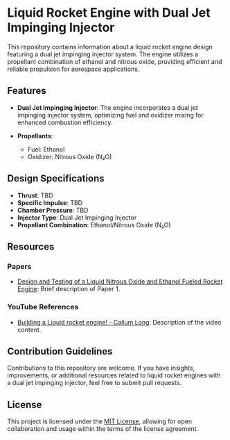 # Liquid Rocket Engine with Dual Jet Impinging Injector

This repository contains information about a liquid rocket engine design featuring a dual jet impinging injector system. The engine utilizes a propellant combination of ethanol and nitrous oxide, providing efficient and reliable propulsion for aerospace applications.

## Features

- **Dual Jet Impinging Injector**: The engine incorporates a dual jet impinging injector system, optimizing fuel and oxidizer mixing for enhanced combustion efficiency.
  
- **Propellants**:
  - Fuel: Ethanol
  - Oxidizer: Nitrous Oxide (N₂O)

## Design Specifications

- **Thrust**: TBD
- **Specific Impulse**: TBD
- **Chamber Pressure**: TBD
- **Injector Type**: Dual Jet Impinging Injector
- **Propellant Combination**: Ethanol/Nitrous Oxide (N₂O)

## Resources

### Papers
- [Design and Testing of a Liquid Nitrous Oxide and Ethanol Fueled Rocket Engine](https://www.researchgate.net/publication/286916356_Design_and_Testing_of_a_Liquid_Nitrous_Oxide_and_Ethanol_Fueled_Rocket_Engine): Brief description of Paper 1.

### YouTube References
- [Building a Liquid rocket engine! - Callum Long](https://www.youtube.com/watch?v=XC1Tc5egH74&t=687s): Description of the video content.

## Contribution Guidelines

Contributions to this repository are welcome. If you have insights, improvements, or additional resources related to liquid rocket engines with a dual jet impinging injector, feel free to submit pull requests.

## License

This project is licensed under the [MIT License](link-to-license), allowing for open collaboration and usage within the terms of the license agreement.
